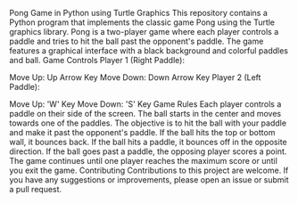 Pong Game in Python using Turtle Graphics
This repository contains a Python program that implements the classic game Pong using the Turtle graphics library. Pong is a two-player game where each player controls a paddle and tries to hit the ball past the opponent's paddle. The game features a graphical interface with a black background and colorful paddles and ball.
Game Controls
Player 1 (Right Paddle):

Move Up: Up Arrow Key
Move Down: Down Arrow Key
Player 2 (Left Paddle):

Move Up: 'W' Key
Move Down: 'S' Key
Game Rules
Each player controls a paddle on their side of the screen.
The ball starts in the center and moves towards one of the paddles.
The objective is to hit the ball with your paddle and make it past the opponent's paddle.
If the ball hits the top or bottom wall, it bounces back.
If the ball hits a paddle, it bounces off in the opposite direction.
If the ball goes past a paddle, the opposing player scores a point.
The game continues until one player reaches the maximum score or until you exit the game.
Contributing
Contributions to this project are welcome. If you have any suggestions or improvements, please open an issue or submit a pull request.





